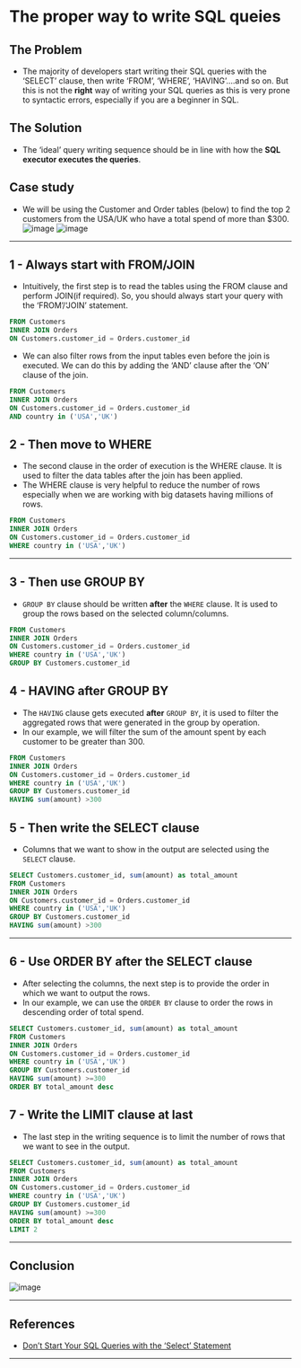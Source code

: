 # The proper way to write SQL queies


## The Problem
- The majority of developers start writing their SQL queries with the ‘SELECT’ clause, then write ‘FROM’, ‘WHERE’, ‘HAVING’….and so on. But this is not the **right** way of writing your SQL queries as this is very prone to syntactic errors, especially if you are a beginner in SQL.

## The Solution
- The ‘ideal’ query writing sequence should be in line with how the **SQL executor executes the queries**.

## Case study
- We will be using the Customer and Order tables (below) to find the top 2 customers from the USA/UK who have a total spend of more than $300.
![image](https://user-images.githubusercontent.com/89139139/208289837-e8e942a9-6de3-4f7c-b839-32153e7f2898.png)
![image](https://user-images.githubusercontent.com/89139139/208289840-2e11918d-50fd-4a92-b74f-1c69f9a79e30.png)
***

## 1 - Always start with FROM/JOIN
- Intuitively, the first step is to read the tables using the FROM clause and perform JOIN(if required). So, you should always start your query with the ‘FROM’/‘JOIN’ statement.
```sql
FROM Customers
INNER JOIN Orders
ON Customers.customer_id = Orders.customer_id
```
- We can also filter rows from the input tables even before the join is executed. We can do this by adding the ‘AND’ clause after the ‘ON’ clause of the join.
```sql
FROM Customers
INNER JOIN Orders
ON Customers.customer_id = Orders.customer_id
AND country in ('USA','UK')
```

## 2 - Then move to WHERE
- The second clause in the order of execution is the WHERE clause. It is used to filter the data tables after the join has been applied.
- The WHERE clause is very helpful to reduce the number of rows especially when we are working with big datasets having millions of rows.
```sql
FROM Customers
INNER JOIN Orders
ON Customers.customer_id = Orders.customer_id
WHERE country in ('USA','UK')
```
***

## 3 - Then use GROUP BY
- `GROUP BY` clause should be written **after** the `WHERE` clause. It is used to group the rows based on the selected column/columns.
```sql
FROM Customers
INNER JOIN Orders
ON Customers.customer_id = Orders.customer_id
WHERE country in ('USA','UK')
GROUP BY Customers.customer_id
```
## 4 - HAVING after GROUP BY
- The `HAVING` clause gets executed **after** `GROUP BY`, it is used to filter the aggregated rows that were generated in the group by operation.
- In our example, we will filter the sum of the amount spent by each customer to be greater than 300.
```sql
FROM Customers
INNER JOIN Orders
ON Customers.customer_id = Orders.customer_id
WHERE country in ('USA','UK')
GROUP BY Customers.customer_id
HAVING sum(amount) >300
```

## 5 - Then write the SELECT clause
- Columns that we want to show in the output are selected using the `SELECT` clause.
```sql
SELECT Customers.customer_id, sum(amount) as total_amount
FROM Customers
INNER JOIN Orders
ON Customers.customer_id = Orders.customer_id
WHERE country in ('USA','UK')
GROUP BY Customers.customer_id
HAVING sum(amount) >300
```
***

## 6 - Use ORDER BY after the SELECT clause
- After selecting the columns, the next step is to provide the order in which we want to output the rows.
- In our example, we can use the `ORDER BY` clause to order the rows in descending order of total spend.
```sql
SELECT Customers.customer_id, sum(amount) as total_amount
FROM Customers
INNER JOIN Orders
ON Customers.customer_id = Orders.customer_id
WHERE country in ('USA','UK')
GROUP BY Customers.customer_id
HAVING sum(amount) >=300
ORDER BY total_amount desc
```

## 7 - Write the LIMIT clause at last
- The last step in the writing sequence is to limit the number of rows that we want to see in the output.
```sql
SELECT Customers.customer_id, sum(amount) as total_amount
FROM Customers
INNER JOIN Orders
ON Customers.customer_id = Orders.customer_id
WHERE country in ('USA','UK')
GROUP BY Customers.customer_id
HAVING sum(amount) >=300
ORDER BY total_amount desc
LIMIT 2
```
***

## Conclusion
![image](https://user-images.githubusercontent.com/89139139/208290709-7dfa7843-1765-47e6-9a57-3c70775ab7d0.png)
***

## References
- [Don’t Start Your SQL Queries with the ‘Select’ Statement](https://towardsdatascience.com/dont-start-your-sql-queries-with-select-clause-d30fa1b701f6)
***
